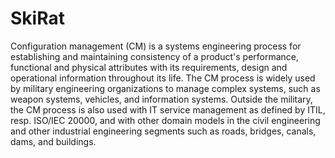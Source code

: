 # SkiRat

Configuration management (CM) is a systems engineering process for establishing and maintaining consistency of a product's performance, functional and physical attributes with its requirements, design and operational information throughout its life. The CM process is widely used by military engineering organizations to manage complex systems, such as weapon systems, vehicles, and information systems. Outside the military, the CM process is also used with IT service management as defined by ITIL, resp. ISO/IEC 20000, and with other domain models in the civil engineering and other industrial engineering segments such as roads, bridges, canals, dams, and buildings.

